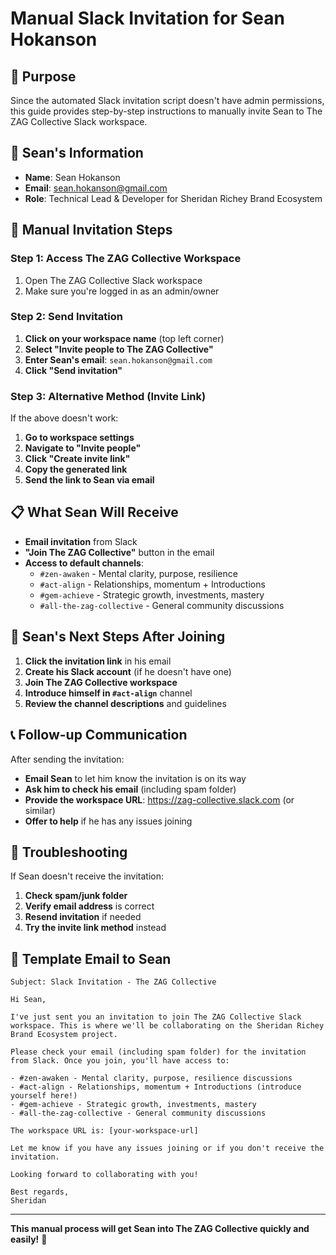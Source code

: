 # Manual Slack Invitation for Sean Hokanson

## 🎯 **Purpose**
Since the automated Slack invitation script doesn't have admin permissions, this guide provides step-by-step instructions to manually invite Sean to The ZAG Collective Slack workspace.

## 📧 **Sean's Information**
- **Name**: Sean Hokanson
- **Email**: sean.hokanson@gmail.com
- **Role**: Technical Lead & Developer for Sheridan Richey Brand Ecosystem

## 🚀 **Manual Invitation Steps**

### **Step 1: Access The ZAG Collective Workspace**
1. Open The ZAG Collective Slack workspace
2. Make sure you're logged in as an admin/owner

### **Step 2: Send Invitation**
1. **Click on your workspace name** (top left corner)
2. **Select "Invite people to The ZAG Collective"**
3. **Enter Sean's email**: `sean.hokanson@gmail.com`
4. **Click "Send invitation"**

### **Step 3: Alternative Method (Invite Link)**
If the above doesn't work:
1. **Go to workspace settings**
2. **Navigate to "Invite people"**
3. **Click "Create invite link"**
4. **Copy the generated link**
5. **Send the link to Sean via email**

## 📋 **What Sean Will Receive**
- **Email invitation** from Slack
- **"Join The ZAG Collective"** button in the email
- **Access to default channels**:
  - `#zen-awaken` - Mental clarity, purpose, resilience
  - `#act-align` - Relationships, momentum + Introductions
  - `#gem-achieve` - Strategic growth, investments, mastery
  - `#all-the-zag-collective` - General community discussions

## 🎉 **Sean's Next Steps After Joining**
1. **Click the invitation link** in his email
2. **Create his Slack account** (if he doesn't have one)
3. **Join The ZAG Collective workspace**
4. **Introduce himself in `#act-align`** channel
5. **Review the channel descriptions** and guidelines

## 📞 **Follow-up Communication**
After sending the invitation:
- **Email Sean** to let him know the invitation is on its way
- **Ask him to check his email** (including spam folder)
- **Provide the workspace URL**: https://zag-collective.slack.com (or similar)
- **Offer to help** if he has any issues joining

## 🔧 **Troubleshooting**
If Sean doesn't receive the invitation:
1. **Check spam/junk folder**
2. **Verify email address** is correct
3. **Resend invitation** if needed
4. **Try the invite link method** instead

## 📝 **Template Email to Sean**
```
Subject: Slack Invitation - The ZAG Collective

Hi Sean,

I've just sent you an invitation to join The ZAG Collective Slack workspace. This is where we'll be collaborating on the Sheridan Richey Brand Ecosystem project.

Please check your email (including spam folder) for the invitation from Slack. Once you join, you'll have access to:

- #zen-awaken - Mental clarity, purpose, resilience discussions
- #act-align - Relationships, momentum + Introductions (introduce yourself here!)
- #gem-achieve - Strategic growth, investments, mastery
- #all-the-zag-collective - General community discussions

The workspace URL is: [your-workspace-url]

Let me know if you have any issues joining or if you don't receive the invitation.

Looking forward to collaborating with you!

Best regards,
Sheridan
```

---

**This manual process will get Sean into The ZAG Collective quickly and easily!** 🚀 